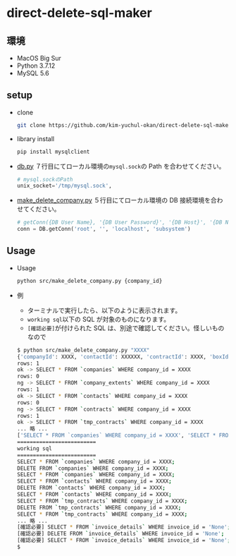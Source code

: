 # direct-delete-sql-maker

## 環境

- MacOS Big Sur
- Python 3.7.12
- MySQL 5.6

## setup

- clone
  ```sh
  git clone https://github.com/kim-yuchul-okan/direct-delete-sql-maker.git
  ```
- library install
  ```sh
  pip install mysqlclient
  ```
- [db.py](./lib/db.py) ７行目にてローカル環境の`mysql.sock`の Path を合わせてください。
  ```py
  # mysql.sockのPath
  unix_socket='/tmp/mysql.sock',
  ```
- [make_delete_company.py](./make_delete_company.py) ５行目にてローカル環境の DB 接続環境を合わせてください。
  ```py
  # getConn({DB User Name}, '{DB User Password}', '{DB Host}', '{DB Name}')
  conn = DB.getConn('root', '', 'localhost', 'subsystem')
  ```

## Usage

- Usage

  ```sh
  python src/make_delete_company.py {company_id}
  ```

- 例

  - ターミナルで実行したら、以下のように表示されます。
  - `working sql`以下の SQL が対象のものになります。
  - `[確認必要]`が付けられた SQL は、別途で確認してください。怪しいものなので

  ```sh
  $ python src/make_delete_company.py "XXXX"
  {'companyId': XXXX, 'contactId': XXXXXX, 'contractId': XXXX, 'boxId': XXXX00, 'itemRequestId': None, 'maintenanceScheduleId': None, 'invoiceId': None, 'maintenanceId': None, 'noteUserId': XXXXXXX}
  rows: 1
  ok -> SELECT * FROM `companies` WHERE company_id = XXXX
  rows: 0
  ng -> SELECT * FROM `company_extents` WHERE company_id = XXXX
  rows: 1
  ok -> SELECT * FROM `contacts` WHERE company_id = XXXX
  rows: 0
  ng -> SELECT * FROM `contracts` WHERE company_id = XXXX
  rows: 1
  ok -> SELECT * FROM `tmp_contracts` WHERE company_id = XXXX
  ... 略 ...
  ['SELECT * FROM `companies` WHERE company_id = XXXX', 'SELECT * FROM `contacts` WHERE company_id = XXXX', 'SELECT * FROM `tmp_contracts` WHERE company_id = XXXX',  ... 略 ... ]
  =========================
  working sql
  =========================
  SELECT * FROM `companies` WHERE company_id = XXXX;
  DELETE FROM `companies` WHERE company_id = XXXX;
  SELECT * FROM `companies` WHERE company_id = XXXX;
  SELECT * FROM `contacts` WHERE company_id = XXXX;
  DELETE FROM `contacts` WHERE company_id = XXXX;
  SELECT * FROM `contacts` WHERE company_id = XXXX;
  SELECT * FROM `tmp_contracts` WHERE company_id = XXXX;
  DELETE FROM `tmp_contracts` WHERE company_id = XXXX;
  SELECT * FROM `tmp_contracts` WHERE company_id = XXXX;
  ... 略 ...
  [確認必要] SELECT * FROM `invoice_details` WHERE invoice_id = 'None';
  [確認必要] DELETE FROM `invoice_details` WHERE invoice_id = 'None';
  [確認必要] SELECT * FROM `invoice_details` WHERE invoice_id = 'None';
  $
  ```
